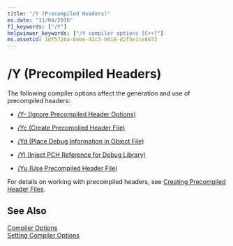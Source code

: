 ```yaml
---
title: "/Y (Precompiled Headers)"
ms.date: "11/04/2016"
f1_keywords: ["/Y"]
helpviewer_keywords: ["/Y compiler options [C++]"]
ms.assetid: 1df5726a-8ebe-42c3-b618-d2f5e1ce8673
---
```

# /Y (Precompiled Headers)

The following compiler options affect the generation and use of precompiled headers:

- [/Y- (Ignore Precompiled Header Options)](../../build/reference/y-ignore-precompiled-header-options.md)

- [/Yc (Create Precompiled Header File)](../../build/reference/yc-create-precompiled-header-file.md)

- [/Yd (Place Debug Information in Object File)](../../build/reference/yd-place-debug-information-in-object-file.md)

- [/Yl (Inject PCH Reference for Debug Library)](../../build/reference/yl-inject-pch-reference-for-debug-library.md)

- [/Yu (Use Precompiled Header File)](../../build/reference/yu-use-precompiled-header-file.md)

For details on working with precompiled headers, see [Creating Precompiled Header Files](../../build/reference/creating-precompiled-header-files.md).

## See Also

[Compiler Options](../../build/reference/compiler-options.md)<br/>
[Setting Compiler Options](../../build/reference/setting-compiler-options.md)